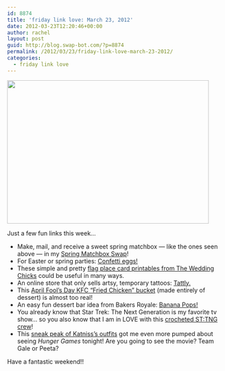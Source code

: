 ```yaml
---
id: 8874
title: 'friday link love: March 23, 2012'
date: 2012-03-23T12:20:46+00:00
author: rachel
layout: post
guid: http://blog.swap-bot.com/?p=8874
permalink: /2012/03/23/friday-link-love-march-23-2012/
categories:
  - friday link love
---
```

[<img src="http://blog.swap-bot.com/wp-content/uploads/2012/03/matchboxes.jpg" alt="" title="matchboxes" width="470" height="335" class="alignnone size-full wp-image-8877" />](http://www.flickr.com/photos/rlj/2444711634/in/set-72157602135475903/)

Just a few fun links this week&#8230;

  * Make, mail, and receive a sweet spring matchbox &#8212; like the ones seen above &#8212; in my [Spring Matchbox Swap](http://www.swap-bot.com/swap/show/115882)!
  * For Easter or spring parties: [Confetti eggs!](http://ohhappyday.com/2011/04/diy-party-confetti-egg-game//)
  * These simple and pretty [flag place card printables from The Wedding Chicks](http://www.weddingchicks.com/2012/02/16/straw-flag-place-cards/) could be useful in many ways.
  * An online store that only sells artsy, temporary tattoos: [Tattly.](http://tattly.com/)
  * This [April Fool&#8217;s Day KFC &#8220;Fried Chicken&#8221; bucket](http://kitchenfunwithmy3sons.blogspot.com/2012/03/kfc-fried-chicken-bucket-and-sidesapril.html) (made entirely of dessert) is almost too real!
  * An easy fun dessert bar idea from Bakers Royale: [Banana Pops!](http://www.bakersroyale.com/fruit/banana-pops/)
  * You already know that Star Trek: The Next Generation is my favorite tv show&#8230; so you also know that I am in LOVE with this [crocheted ST:TNG crew](http://janafordknits.blogspot.com/2010/08/star-trek-next-generation_09.html)!
  * This [sneak peak of Katniss&#8217;s outfits](http://nymag.com/daily/fashion/2012/03/scoring-katnisss-outfits-in-the-hunger-games.html) got me even more pumped about seeing _Hunger Games_ tonight! Are you going to see the movie? Team Gale or Peeta?

Have a fantastic weekend!!
